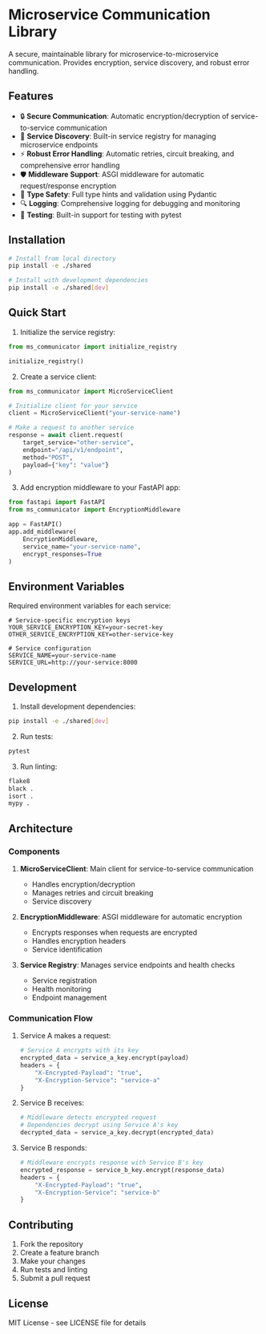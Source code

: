 # Microservice Communication Library

A secure, maintainable library for microservice-to-microservice communication. Provides encryption, service discovery, and robust error handling.

## Features

- 🔒 **Secure Communication**: Automatic encryption/decryption of service-to-service communication
- 🔄 **Service Discovery**: Built-in service registry for managing microservice endpoints
- ⚡ **Robust Error Handling**: Automatic retries, circuit breaking, and comprehensive error handling
- 🛡️ **Middleware Support**: ASGI middleware for automatic request/response encryption
- 📝 **Type Safety**: Full type hints and validation using Pydantic
- 🔍 **Logging**: Comprehensive logging for debugging and monitoring
- 🧪 **Testing**: Built-in support for testing with pytest

## Installation

```bash
# Install from local directory
pip install -e ./shared

# Install with development dependencies
pip install -e ./shared[dev]
```

## Quick Start

1. Initialize the service registry:
```python
from ms_communicator import initialize_registry

initialize_registry()
```

2. Create a service client:
```python
from ms_communicator import MicroServiceClient

# Initialize client for your service
client = MicroServiceClient("your-service-name")

# Make a request to another service
response = await client.request(
    target_service="other-service",
    endpoint="/api/v1/endpoint",
    method="POST",
    payload={"key": "value"}
)
```

3. Add encryption middleware to your FastAPI app:
```python
from fastapi import FastAPI
from ms_communicator import EncryptionMiddleware

app = FastAPI()
app.add_middleware(
    EncryptionMiddleware,
    service_name="your-service-name",
    encrypt_responses=True
)
```

## Environment Variables

Required environment variables for each service:
```env
# Service-specific encryption keys
YOUR_SERVICE_ENCRYPTION_KEY=your-secret-key
OTHER_SERVICE_ENCRYPTION_KEY=other-service-key

# Service configuration
SERVICE_NAME=your-service-name
SERVICE_URL=http://your-service:8000
```

## Development

1. Install development dependencies:
```bash
pip install -e ./shared[dev]
```

2. Run tests:
```bash
pytest
```

3. Run linting:
```bash
flake8
black .
isort .
mypy .
```

## Architecture

### Components

1. **MicroServiceClient**: Main client for service-to-service communication
   - Handles encryption/decryption
   - Manages retries and circuit breaking
   - Service discovery

2. **EncryptionMiddleware**: ASGI middleware for automatic encryption
   - Encrypts responses when requests are encrypted
   - Handles encryption headers
   - Service identification

3. **Service Registry**: Manages service endpoints and health checks
   - Service registration
   - Health monitoring
   - Endpoint management

### Communication Flow

1. Service A makes a request:
   ```python
   # Service A encrypts with its key
   encrypted_data = service_a_key.encrypt(payload)
   headers = {
       "X-Encrypted-Payload": "true",
       "X-Encryption-Service": "service-a"
   }
   ```

2. Service B receives:
   ```python
   # Middleware detects encrypted request
   # Dependencies decrypt using Service A's key
   decrypted_data = service_a_key.decrypt(encrypted_data)
   ```

3. Service B responds:
   ```python
   # Middleware encrypts response with Service B's key
   encrypted_response = service_b_key.encrypt(response_data)
   headers = {
       "X-Encrypted-Payload": "true",
       "X-Encryption-Service": "service-b"
   }
   ```

## Contributing

1. Fork the repository
2. Create a feature branch
3. Make your changes
4. Run tests and linting
5. Submit a pull request

## License

MIT License - see LICENSE file for details

